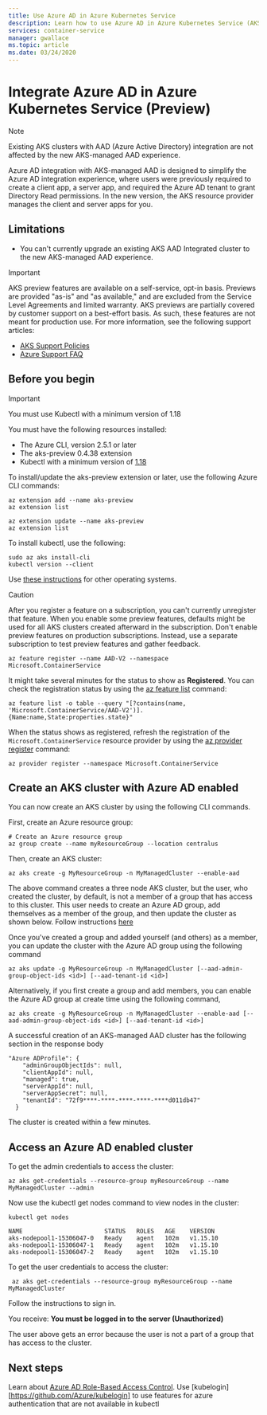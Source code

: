 ```yaml
---
title: Use Azure AD in Azure Kubernetes Service
description: Learn how to use Azure AD in Azure Kubernetes Service (AKS) 
services: container-service
manager: gwallace
ms.topic: article
ms.date: 03/24/2020
---
```


# Integrate Azure AD in Azure Kubernetes Service (Preview)

> [!Note]
> Existing AKS clusters with AAD (Azure Active Directory) integration are not affected by the new AKS-managed AAD experience.

Azure AD integration with AKS-managed AAD is designed to simplify the Azure AD integration experience, where users were previously required to create a client app, a server app, and required the Azure AD tenant to grant Directory Read permissions. In the new version, the AKS resource provider manages the client and server apps for you.

## Limitations

* You can't currently upgrade an existing AKS AAD Integrated cluster to the new AKS-managed AAD experience.

> [!IMPORTANT]
> AKS preview features are available on a self-service, opt-in basis. Previews are provided "as-is" and "as available," and are excluded from the Service Level Agreements and limited warranty. AKS previews are partially covered by customer support on a best-effort basis. As such, these features are not meant for production use. For more information, see the following support articles:
>
> - [AKS Support Policies](support-policies.md)
> - [Azure Support FAQ](faq.md)

## Before you begin

> [!Important]
> You must use Kubectl with a minimum version of 1.18

You must have the following resources installed:

- The Azure CLI, version 2.5.1 or later
- The aks-preview 0.4.38 extension
- Kubectl with a minimum version of [1.18](https://github.com/kubernetes/kubernetes/blob/master/CHANGELOG/CHANGELOG-1.18.md#v1180)

To install/update the aks-preview  extension or later, use the following Azure CLI commands:

```azurecli
az extension add --name aks-preview
az extension list
```

```azurecli
az extension update --name aks-preview
az extension list
```

To install kubectl, use the following:

```azurecli
sudo az aks install-cli
kubectl version --client
```

Use [these instructions](https://kubernetes.io/docs/tasks/tools/install-kubectl/) for other operating systems.

> [!CAUTION]
> After you register a feature on a subscription, you can't currently unregister that feature. When you enable some preview features, defaults might be used for all AKS clusters created afterward in the subscription. Don't enable preview features on production subscriptions. Instead, use a separate subscription to test preview features and gather feedback.

```azurecli-interactive
az feature register --name AAD-V2 --namespace Microsoft.ContainerService
```

It might take several minutes for the status to show as **Registered**. You can check the registration status by using the [az feature list](https://docs.microsoft.com/cli/azure/feature?view=azure-cli-latest#az-feature-list) command:

```azurecli-interactive
az feature list -o table --query "[?contains(name, 'Microsoft.ContainerService/AAD-V2')].{Name:name,State:properties.state}"
```

When the status shows as registered, refresh the registration of the `Microsoft.ContainerService` resource provider by using the [az provider register](https://docs.microsoft.com/cli/azure/provider?view=azure-cli-latest#az-provider-register) command:

```azurecli-interactive
az provider register --namespace Microsoft.ContainerService
```

## Create an AKS cluster with Azure AD enabled

You can now create an AKS cluster by using the following CLI commands.

First, create an Azure resource group:

```azurecli-interactive
# Create an Azure resource group
az group create --name myResourceGroup --location centralus
```

Then, create an AKS cluster:

```azurecli-interactive
az aks create -g MyResourceGroup -n MyManagedCluster --enable-aad
```
The above command creates a three node AKS cluster, but the user, who created the cluster, by default, is not a member of a group that has access to this cluster. This user needs to create an Azure AD group, add themselves as a member of the group, and then update the cluster as shown below. Follow instructions [here](https://docs.microsoft.com/azure/active-directory/fundamentals/active-directory-groups-create-azure-portal)

Once you've created a group and added yourself (and others) as a member, you can update the cluster with the Azure AD group using the following command

```azurecli-interactive
az aks update -g MyResourceGroup -n MyManagedCluster [--aad-admin-group-object-ids <id>] [--aad-tenant-id <id>]
```
Alternatively, if you first create a group and add members, you can enable the Azure AD group at create time using the following command,

```azurecli-interactive
az aks create -g MyResourceGroup -n MyManagedCluster --enable-aad [--aad-admin-group-object-ids <id>] [--aad-tenant-id <id>]
```

A successful creation of an AKS-managed AAD cluster has the following section in the response body
```
"Azure ADProfile": {
    "adminGroupObjectIds": null,
    "clientAppId": null,
    "managed": true,
    "serverAppId": null,
    "serverAppSecret": null,
    "tenantId": "72f9****-****-****-****-****d011db47"
  }
```

The cluster is created within a few minutes.

## Access an Azure AD enabled cluster
To get the admin credentials to access the cluster:

```azurecli-interactive
az aks get-credentials --resource-group myResourceGroup --name MyManagedCluster --admin
```
Now use the kubectl get nodes command to view nodes in the cluster:

```azurecli-interactive
kubectl get nodes

NAME                       STATUS   ROLES   AGE    VERSION
aks-nodepool1-15306047-0   Ready    agent   102m   v1.15.10
aks-nodepool1-15306047-1   Ready    agent   102m   v1.15.10
aks-nodepool1-15306047-2   Ready    agent   102m   v1.15.10
```

To get the user credentials to access the cluster:
 
```azurecli-interactive
 az aks get-credentials --resource-group myResourceGroup --name MyManagedCluster
```
Follow the instructions to sign in.

You receive: **You must be logged in to the server (Unauthorized)**

The user above gets an error because the user is not a part of a group that has access to the cluster.

## Next steps

Learn about [Azure AD Role-Based Access Control][azure-ad-rbac].
Use [kubelogin][https://github.com/Azure/kubelogin] to use features for azure authentication that are not available in kubectl

<!-- LINKS - Internal -->
[azure-ad-rbac]: azure-ad-rbac.md

